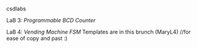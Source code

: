csdlabs

LaB 3:
  *Programmable BCD Counter*

LaB 4:
  *Vending Machine FSM*
    Templates are in this brunch (MaryL4) //for ease of copy and past :)
